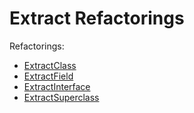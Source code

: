 # Extract Refactorings

Refactorings:

* [ExtractClass](ExtractClass.md)
* [ExtractField](ExtractField.md)
* [ExtractInterface](ExtractInterface.md)
* [ExtractSuperclass](ExtractSuperclass.md)